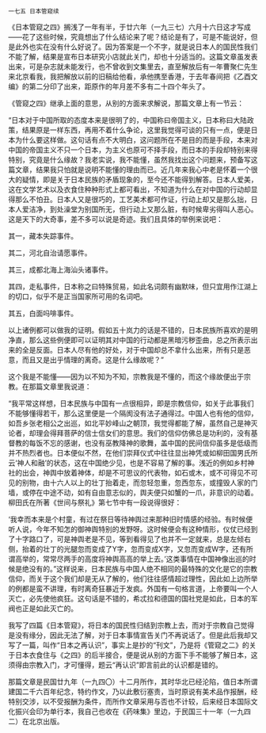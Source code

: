    一七五 日本管窥续 

   《日本管窥之四》搁浅了一年有半，于廿六年（一九三七）六月十六日这才写成——花了这些时候，究竟想出了什么结论来了呢？结论是有了，可是不能说好，但是此外也实在没有什么好说了。因为答案是一个不字，就是说日本人的国民性我们不能了解，结果是宣布日本研究小店就此关门，却也十分适当的。这篇文章虽发表出来，可是杂志就未能发行，也不曾收到文集里去，直至解放后有一年曹聚仁先生来北京看我，我把解放以前的旧稿给他看，承他携至香港，于去年春间把《乙酉文编》的第二分印了出来，距原作的年月差不多有二十四个年头了。

   《管窥之四》继承上面的意思，从别的方面来求解说，那篇文章上有一节云：

   “日本对于中国所取的态度本来是很明了的，中国称曰帝国主义，日本称曰大陆政策，结果原是一样东西，再用不着什么争论，这里我觉得可谈的只有一点，便是日本为什么要这样做。这句话有点不大明白，这问题所在不是目的而是手段，本来对中国的帝国主义不只一个日本，为主义也原可不择手段，而日本的手段却特别来得特别，究竟是什么缘故？我老实说，我不能懂，虽然我找出这个问题来，预备写这篇文章，结果我只怕就是说明不能懂的理由而已。近几年来我心中老是怀着一个很大的疑情，即是关于日本民族的矛盾现象的，至今还不能得到解答。日本人爱美，这在文学艺术以及衣食住种种形式上都可看出，不知道为什么在对中国的行动却显得那么不怕丑。日本人又是很巧的，工艺美术都可作证，行动上却又是那么拙，日本人爱洁净，到处澡堂为别国所无，但行动上又那么脏，有时候卑劣得叫人恶心。这是天下的大奇事，差不多可以说是奇迹。我们且具体的举例来说吧：

   其一，藏本失踪事件。

   其二，河北自治请愿事件。

   其三，成都北海上海汕头诸事件。

   其四，走私事件，日本称之曰特殊贸易，如此名词颇有幽默味，但只宜用作江湖上的切口，似乎不是正当国家所可用的名词吧。

   其五，白面吗啡事件。

   以上诸例都可以做我的证明。假如五十岚力的话是不错的，日本民族所喜欢的是明净直，那么这些例便即可以证明其对中国的行动都是黑暗污秽歪曲，总之所表示出来的全是反面。日本人尽有他的好处，对于中国却总不拿什么出来，所有只是恶意，而且又是出乎情理的离奇。这是什么缘故呢？”

   这个我是不能懂——因为以不知为不知，宗教我是不懂的，而这个缘故便出于宗教。在那篇文章里我说道：

   “我平常这样想，日本民族与中国有一点很相异，即是宗教信仰，如关于此事我们不能够懂得若干，那么这里便是一个隔阂没有法子通得过。中国人也有他的信仰，如吾乡张老相公之出巡，如北平妙峰山之朝顶，我觉得都能了解，虽然自己是神灭论者，却理会得拜菩萨的信士信女们的意思。我们的信仰仿佛总是功利的，没有基督教的每饭不忘的感谢，也没有巫教降神的歌舞，盖中国的民间信仰虽多是低级而并不热烈者也。日本便似不然，在他们崇拜仪式中往往显出神凭或如柳田国男氏所云‘神人和融’的状态，这在中国绝少见，也是不容易了解的事。浅近的例如乡村神社的出会，神舆中放着神体，却是不可思议的代表物，如石或木，或不可得见不可见的别物，由十六人以上的壮丁抬着走，而忽轻忽重，忽西忽东，或撞毁人家的门墙，或停在中途不动，如有自由意志似的，舆夫便只如蟹的一爪，非意识的动着。柳田氏在所著《世间与祭礼》第七节中有一段说得很好：

   ‘我幸而本来是个村童，有过在祭日等待神舆过来那种旧时情感的经验。有时候便听人说，今年不知怎的御神舆特别的发野呀。这时候便会有这种情形，仪仗已经到了十字路口了，可是神舆老是不见，等到看得见了也并不一定就来，总是左倾右侧，抬着的壮丁的光腿忽而变成了Y字，忽而变成X字，又忽而变成W字，还有所谓高举的，常常尽两手的高度将神舆高高的举上去。’这类事情在中国神像出巡的时候是绝没有的。”这样说来，日本民族与中国人绝不相同的最特殊的文化是它的宗教信仰，而关于这个我们却是无从了解的，他们往往感情超过理性，因此如上边所举的例都是蛮不讲理，有时离奇狂暴近于发疯。外国有一句格言道，上帝要叫一个人灭亡，必先使他疯狂。这句话是不错的，希忒拉和德国的国社党是如此，日本的军阀也正是如此灭亡的。

   我写了四篇《日本管窥》，将日本的国民性归结到宗教上去，而对于宗教自己觉得是没有缘分，因此无法了解，对于日本事情宣告关门不再说话了。但是此后我却又写了一篇，叫作“日本之再认识”，事实上是抄的“刊文”，乃是将《管窥之二》的关于日本衣食住与《之四》的后半接合，便是说从别的方面下手不能够了解日本，这须得由宗教入门，才可懂得，题云“再认识”即言前此的认识都是错的。

   那篇文章是民国廿九年（一九四〇）十二月所作，其时华北已经沦陷，值日本所谓建国二千六百年纪念，特约作文，乃以此敷衍塞责，当时原说有美术品作报酬，经特别交涉，以不受报酬为条件，而所作文章采用与否也不计较，后来经日本国际文化振兴会印为单行本，我自己也收在《药味集》里边，于民国三十一年（一九四二）在北京出版。

